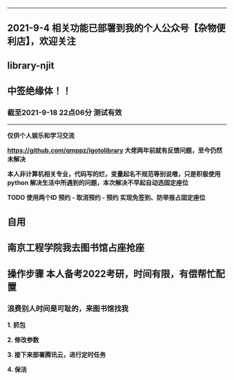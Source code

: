 
---
2021-9-4 相关功能已部署到我的个人公众号【杂物便利店】，欢迎关注
---
## library-njit
## **中签绝缘体！！**
### 截至2021-9-18 22点06分 测试有效 
---
**仅供个人娱乐和学习交流**

**https://github.com/qmppz/igotolibrary 大佬两年前就有反馈问题，至今仍然未解决**

**本人非计算机相关专业，代码写的烂，变量起名不规范等别说嗷，只是积极使用python 解决生活中所遇到的问题，本次解决不早起自动选固定座位**

**TODO  使用两个ID 预约 - 取消预约 - 预约 实现免签到、防举报占固定座位**

**自用**
---
南京工程学院我去图书馆占座抢座
---
## 操作步骤 本人备考2022考研，时间有限，有偿帮忙配置
### 浪费别人时间是可耻的，来图书馆找我
 
**1. 抓包**

**2. 修改参数**
 
**3. 接下来部署腾讯云，进行定时任务**

**4. 保活**
